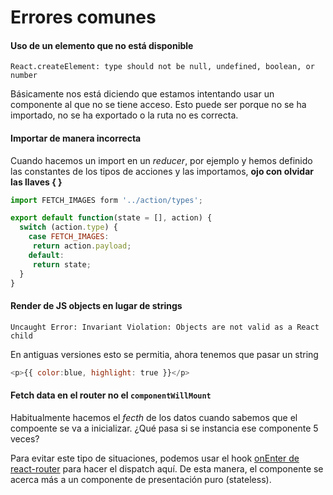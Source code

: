 # Errores comunes

#### Uso de un elemento que no está disponible
`React.createElement: type should not be null, undefined, boolean, or number`

Básicamente nos está diciendo que estamos intentando usar un componente al que no se tiene acceso. Esto puede ser porque no se ha importado, no se ha exportado o la ruta no es correcta.

#### Importar de manera incorrecta

Cuando hacemos un import en un _reducer_, por ejemplo y hemos definido las constantes de los tipos de acciones y las importamos, **ojo con olvidar las llaves { }**

```js
import FETCH_IMAGES form '../action/types';

export default function(state = [], action) {
  switch (action.type) {
    case FETCH_IMAGES:
     return action.payload;
    default:
     return state;
  }
}
```

#### Render de JS objects en lugar de strings

`Uncaught Error: Invariant Violation: Objects are not valid as a React child`

En antiguas versiones esto se permitia, ahora tenemos que pasar un string

```js
<p>{{ color:blue, highlight: true }}</p>
```

#### Fetch data en el router no el `componentWillMount`

Habitualmente hacemos el _fecth_ de los datos cuando sabemos que el compoente se va a inicializar. ¿Qué pasa si se instancia ese componente 5 veces?

Para evitar este tipo de situaciones, podemos usar el hook [onEnter de react-router](https://github.com/ReactTraining/react-router/blob/master/docs/guides/RouteConfiguration.md#enter-and-leave-hooks) para hacer el dispatch aquí. De esta manera, el componente se acerca más a un componente de presentación puro (stateless).